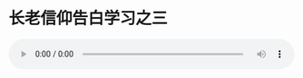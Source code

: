 # 长老信仰告白学习之三

<audio style="width: 100%;" preload="false" controls controlslist="nodownload"><source src="//file.simai.life/audio/mp3/old/12307.mp3" type="audio/mpeg">Your browser does not support the audio element.</audio>


